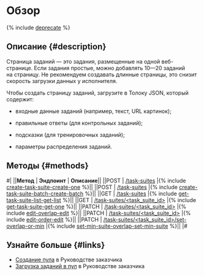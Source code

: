 # Обзор

{% include [deprecate](../../_includes/deprecate.md) %}

## Описание {#description}

Страница заданий — это задания, размещенные на одной веб-странице. Если задания простые, можно добавлять 10—20 заданий на страницу. Не рекомендуем создавать длинные страницы, это снизит скорость загрузки данных у исполнителя.

Чтобы создать страницу заданий, загрузите в Толоку JSON, который содержит:

- входные данные заданий (например, текст, URL картинок);

- правильные ответы (для контрольных заданий);

- подсказки (для тренировочных заданий);

- параметры распределения заданий.


## Методы {#methods}

#|
||**Метод** | **Эндпоинт** | **Описание**||
||POST | [/task-suites](create-task-suite.md) |{% include [create-task-suite-create-one](../_includes/concepts/create-task-suite/id-create-task-suite/create-one.md) %}||
||POST | [/task-suites](create-task-suite.md) |{% include [create-task-suite-batch-create-batch](../_includes/concepts/create-task-suite-batch/id-create-task-suite-batch/create-batch.md) %}||
||GET | [/task-suites](get-task-suite-list.md) |{% include [get-task-suite-list-get-list](../_includes/concepts/get-task-suite-list/id-get-task-suite-list/get-list.md) %}||
||GET | [/task-suites/<task_suite_id>](get-task-suite.md) |{% include [get-task-suite-get-one](../_includes/concepts/get-task-suite/id-get-task-suite/get-one.md) %}||
||PATCH | [/task-suites/<task_suite_id>](edit-overlap.md) |{% include [edit-overlap-edit](../_includes/concepts/edit-overlap/id-edit-overlap/edit.md) %}||
||PATCH | [/task-suites/<task_suite_id>](edit-order.md) |{% include [edit-order-edit](../_includes/concepts/edit-order/id-edit-order/edit.md) %}||
||PATCH | [/task-suites/<task_suite_id>/set-overlap-or-min](set-min-suite-overlap.md) |{% include [set-min-suite-overlap-set-min-suite](../_includes/concepts/set-min-suite-overlap/id-set-min-suite-overlap/set-min-suite.md) %}||
|#

## Узнайте больше {#links}

- [Создание пула](../../guide/concepts/pool-main.md) в Руководстве заказчика
- [Загрузка заданий в пул](../../guide/concepts/task_upload.md) в Руководстве заказчика